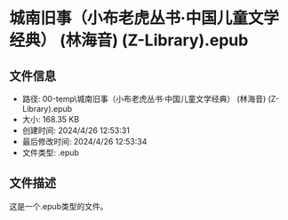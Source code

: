 ﻿# 城南旧事（小布老虎丛书·中国儿童文学经典） (林海音) (Z-Library).epub

## 文件信息
- 路径: 00-temp\城南旧事（小布老虎丛书·中国儿童文学经典） (林海音) (Z-Library).epub
- 大小: 168.35 KB
- 创建时间: 2024/4/26 12:53:31
- 最后修改时间: 2024/4/26 12:53:34
- 文件类型: .epub

## 文件描述
这是一个.epub类型的文件。

